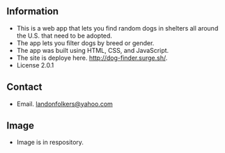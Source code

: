 ## Information
* This is a web app that lets you find random dogs in shelters all around the U.S. that need to be adopted. 
* The app lets you filter dogs by breed or gender. 
* The app was built using HTML, CSS, and JavaScript. 
* The site is deploye here. http://dog-finder.surge.sh/.
* License 2.0.1

## Contact
* Email. landonfolkers@yahoo.com

## Image
* Image is in respository. 
